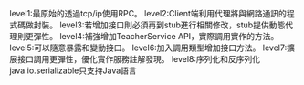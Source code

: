 level1:最原始的透過tcp/ip使用RPC。
level2:Client端利用代理將與網路通訊的程式碼做封裝。
level3:若增加接口則必須再到stub進行相關修改，stub提供動態代理則更彈性。
level4:補強增加TeacherService API，實際調用實作的方法。
level5:可以隨意暴露和變動接口。
level6:加入調用類型增加接口方法。
level7:擴展接口調用更彈性，優化實作服務註解發現。
level8:序列化和反序列化
java.io.serializable只支持Java語言
